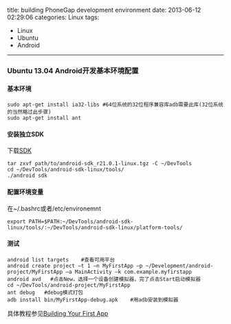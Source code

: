 title: building PhoneGap development environment
date: 2013-06-12 02:29:06
categories: Linux
tags: 
- Linux
- Ubuntu
- Android
---

### Ubuntu 13.04 Android开发基本环境配置
#### 基本环境
    sudo apt-get install ia32-libs #64位系统的32位程序兼容库adb需要此库(32位系统的当然略过此步骤)
    sudo apt-get install ant

<!-- more -->

#### 安装独立SDK
下载[SDK](http://developer.android.com/sdk/index.html)

    tar zxvf path/to/android-sdk_r21.0.1-linux.tgz -C ~/DevTools
    cd ~/DevTools/android-sdk-linux/tools/
    ./android sdk

#### 配置环境变量
在~/.bashrc或者/etc/environemnt

    export PATH=$PATH:~/DevTools/android-sdk-linux/tools/:~/DevTools/android-sdk-linux/platform-tools/

#### 测试

    android list targets    #查看可用平台
    android create project –t 1 –n MyFirstApp –p ~/Development/android-project/MyFirstApp –a MainActivity –k com.example.myfirstapp
    android avd   #点击New，选择一个设备创建模拟器，完了点击Start启动模拟器 
    cd ~/DevTools/android-project/MyFirstApp
    ant debug   #debug模式打包
    adb install bin/MyFirstApp-debug.apk    #用adb安装到模拟器

具体教程参见[Building Your First App](http://developer.android.com/training/basics/firstapp/index.html)
